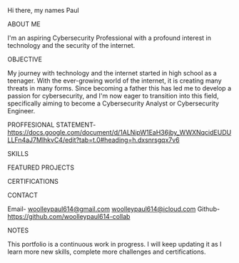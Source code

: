 Hi there, my names Paul

ABOUT ME

I'm an aspiring Cybersecurity Professional with a profound interest in technology and the security of the internet.

OBJECTIVE

My journey with technology and the internet started in high school as a teenager. With the ever-growing world of the internet, it is creating many threats in many forms. Since becoming a father this has led me to develop a passion for cybersecurity, and I'm now eager to transition into this field, specifically aiming to become a Cybersecurity Analyst  or Cybersecurity Engineer.

PROFFESIONAL STATEMENT- https://docs.google.com/document/d/1ALNipW1EaH36jby_WWXNqcidEUDULLFn4aJ7MlhkvC4/edit?tab=t.0#heading=h.dxsnrsgqx7v6

SKILLS

FEATURED PROJECTS

CERTIFICATIONS

CONTACT

Email- woolleypaul614@gmail.com  woolleypaul614@icloud.com
Github- https://github.com/woolleypaul614-collab

NOTES

This portfolio is a continuous work in progress. I will keep updating it as I learn more new skills, complete more challenges and certifications.
